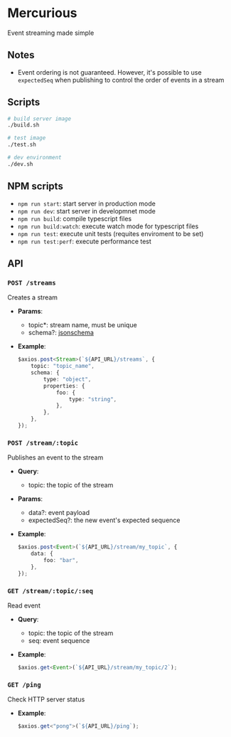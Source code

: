 # Mercurious

Event streaming made simple

## Notes

-   Event ordering is not guaranteed. However, it's possible to use `expectedSeq` when publishing to control the order of events in a stream

## Scripts

```sh
# build server image
./build.sh

# test image
./test.sh

# dev environment
./dev.sh
```

## NPM scripts

-   `npm run start`: start server in production mode
-   `npm run dev`: start server in developmnet mode
-   `npm run build`: compile typescript files
-   `npm run build:watch`: execute watch mode for typescript files
-   `npm run test`: execute unit tests (requites enviroment to be set)
-   `npm run test:perf`: execute performance test

## API

### `POST /streams`

Creates a stream

-   **Params**:

    -   topic\*: stream name, must be unique
    -   schema?: [jsonschema](https://github.com/tdegrunt/jsonschema)

-   **Example**:
    ```ts
    $axios.post<Stream>(`${API_URL}/streams`, {
        topic: "topic_name",
        schema: {
            type: "object",
            properties: {
                foo: {
                    type: "string",
                },
            },
        },
    });
    ```

### `POST /stream/:topic`

Publishes an event to the stream

-   **Query**:

    -   topic: the topic of the stream

-   **Params**:

    -   data?: event payload
    -   expectedSeq?: the new event's expected sequence

-   **Example**:
    ```ts
    $axios.post<Event>(`${API_URL}/stream/my_topic`, {
        data: {
            foo: "bar",
        },
    });
    ```

### `GET /stream/:topic/:seq`

Read event

-   **Query**:

    -   topic: the topic of the stream
    -   seq: event sequence

-   **Example**:
    ```ts
    $axios.get<Event>(`${API_URL}/stream/my_topic/2`);
    ```

### `GET /ping`

Check HTTP server status

-   **Example**:
    ```ts
    $axios.get<"pong">(`${API_URL}/ping`);
    ```
